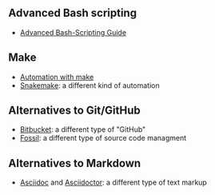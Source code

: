 ## Advanced Bash scripting

* [Advanced Bash-Scripting Guide][bash]

[bash]: http://tldp.org/LDP/abs/html

## Make

* [Automation with make][socmake]
* [Snakemake][snakemake]: a different kind of automation

[socmake]: http://swcarpentry.github.io/make-novice/
[snakemake]: https://bitbucket.org/snakemake/snakemake/wiki/Home

## Alternatives to Git/GitHub

* [Bitbucket][bitbucket]: a different type of "GitHub"
* [Fossil][fossil]: a different type of source code managment

[bitbucket]: https://bitbucket.org/
[fossil]: https://www.fossil-scm.org/

## Alternatives to Markdown

* [Asciidoc][asciidoc] and [Asciidoctor][asciidoctor]: a different type of text markup

[asciidoc]: http://www.methods.co.nz/asciidoc/
[asciidoctor]: http://asciidoctor.org/

